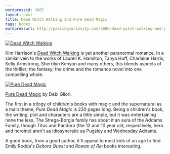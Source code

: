 ```yaml
---
wordpressid: 1667
layout: post
title: Dead Witch Walking and Pure Dead Magic
tags: books
wordpressurl: http://passingcuriosity.com/2006/dead-witch-walking-and-pure-dead-magic/
---
```


[![Dead Witch Walking][1p]][1]

Kim Harrison's [Dead Witch Walking][1] is yet another paranormal romance. In a similar vein to the works of Laurell K. Hamilton, Tanya Huff, Charlaine Harris, Kelly Armstrong, Sherrilyn Kenyon and many others, this blends aspects of the thriller; the fantasy; the crime and the romance novel into one compelling whole.

[1]: https://www.amazon.com/gp/product/0060572965
[1p]: https://images-na.ssl-images-amazon.com/images/I/51V9LlmhHAL._UY250_.jpg

[![Pure Dead Magic][2p]][2]

[Pure Dead Magic][2] by Debi Gliori.

The first in a trilogy of children's books with magic and the supernatural as a main theme, *Pure Dead Magic* is 220 pages long. Being a children's book, the writing, plot and characters are a little simple, but it was entertaining none the less. The Strega-Borgia family has about it an aura of the Addams Family, though Titus and Pandora (the 12 and 10 year old, respectively, hero and heroine) aren't as idiosyncratic as Pugsley and Wednesday Addams.

A good book, from a good author, it'll appeal to most kids of an age to find Emily Rodda's *Deltora Quest* and *Rowan of Rin* books interesting.

[2]: https://www.amazon.com/gp/product/0552547573
[2p]: https://images-na.ssl-images-amazon.com/images/I/51foL71sMUL._UY250_.jpg
